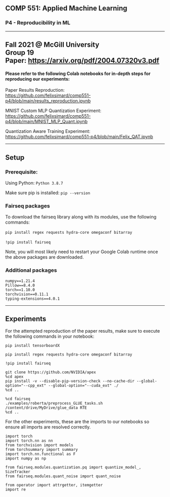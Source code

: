 ## COMP 551: Applied Machine Learning
### P4 - Reproducibility in ML

---
Fall 2021 @ McGill University <br>
Group 19 <br>
Paper: https://arxiv.org/pdf/2004.07320v3.pdf
---

#### Please refer to the following Colab notebooks for in-depth steps for reproducing our experiments: <br>

Paper Results Reproduction: <br>
https://github.com/felixsimard/comp551-p4/blob/main/results_reproduction.ipynb

MNIST Custom MLP Quantization Experiment: <br>
https://github.com/felixsimard/comp551-p4/blob/main/MNIST_MLP_Quant.ipynb

Quantization Aware Training Experiment: <br>
https://github.com/felixsimard/comp551-p4/blob/main/Felix_QAT.ipynb

---

## Setup

### Prerequisite:

Using Python: `Python 3.8.7`

Make sure pip is installed: `pip --version` <br>

### Fairseq packages
To download the fairseq library along with its modules, use the following commands: <br><br>
`pip install regex requests hydra-core omegaconf bitarray` <br><br>
`!pip install fairseq` <br>

Note, you will most likely need to restart your Google Colab runtime once the above packages are downloaded.

### Additional packages
```
numpy==1.21.4
Pillow==8.4.0
torch==1.10.0
torchvision==0.11.1
typing-extensions==4.0.1
```
---

## Experiments

For the attempted reproduction of the paper results, make sure to execute the following commands in your notebook: <br>

`pip install tensorboardX` <br>

`pip install regex requests hydra-core omegaconf bitarray` <br>

`!pip install fairseq` <br>

````
git clone https://github.com/NVIDIA/apex
%cd apex
pip install -v --disable-pip-version-check --no-cache-dir --global-option="--cpp_ext" --global-option="--cuda_ext" ./
%cd ..
````

````
%cd fairseq
./examples/roberta/preprocess_GLUE_tasks.sh /content/drive/MyDrive/glue_data RTE
%cd ..
````

For the other experiments, these are the imports to our notebooks so ensure all imports are resolved correctly. <br>

````
import torch
import torch.nn as nn
from torchvision import models
from torchsummary import summary
import torch.nn.functional as F
import numpy as np

from fairseq.modules.quantization.pq import quantize_model_, SizeTracker
from fairseq.modules.quant_noise import quant_noise

from operator import attrgetter, itemgetter
import re
````
